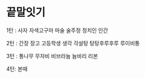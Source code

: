 # 끝말잇기

1턴 : 사자 자색고구마 마술 술주정 정치인 인간 

2턴 : 간장 장고 고등학생 생각 각설탕 탕탕후루후루 루이비통

3턴 : 통나무 무자비 비브라늄 늄바리 리본

4턴: 본때